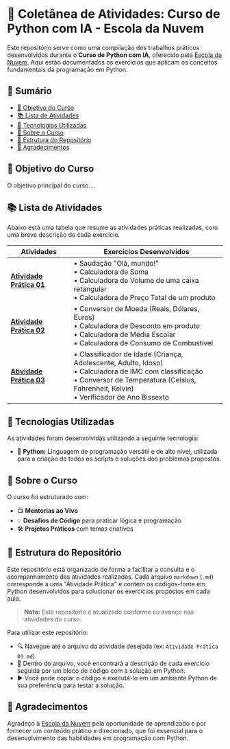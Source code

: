 # 🚀 Coletânea de Atividades: Curso de Python com IA - Escola da Nuvem

Este repositório serve como uma compilação dos trabalhos práticos desenvolvidos durante o **Curso de Python com IA**, oferecido pela [Escola da Nuvem](https://escoladanuvem.org/). Aqui estão documentados os exercícios que aplicam os conceitos fundamentais da programação em Python.

## 📑 Sumário

- [🎯 Objetivo do Curso](#-objetivo-do-curso)
- [📚 Lista de Atividades](#-lista-de-atividades)
- [🧰 Tecnologias Utilizadas](#-tecnologias-utilizadas)
- [🏅 Sobre o Curso](#-sobre-o-curso)
- [📁 Estrutura do Repositório](#-estrutura-do-repositório)
- [🙌 Agradecimentos](#-agradecimentos)

## 🎯 Objetivo do Curso

O objetivo principal do curso....

## 📚 Lista de Atividades

Abaixo está uma tabela que resume as atividades práticas realizadas, com uma breve descrição de cada exercício.

<table>
  <thead>
    <tr>
      <th>Atividades</th>
      <th>Exercícios Desenvolvidos</th>
    </tr>
  </thead>
  <tbody>
    <tr>
      <td>
      <strong>
        <a href="./atividades/atividade-01.md">Atividade Prática 01</a>
      </strong>
      </td>
      <td>
        ▪ Saudação "Olá, mundo!"<br>
        ▪ Calculadora de Soma<br>
        ▪ Calculadora de Volume de uma caixa retangular<br>
        ▪ Calculadora de Preço Total de um produto
      </td>
    </tr>
    <tr>
      <td>
      <strong>
        <a href="./atividades/atividade-02.md">Atividade Prática 02</a>
      </strong>
      </td>
      <td>
        ▪ Conversor de Moeda (Reais, Dólares, Euros)<br>
        ▪ Calculadora de Desconto em produto<br>
        ▪ Calculadora de Média Escolar<br>
        ▪ Calculadora de Consumo de Combustível
      </td>
    </tr>
    <tr>
      <td>
      <strong>
        <a href="./atividades/atividade-03.md">Atividade Prática 03</a>
      </strong>
      </td>
      <td>
        ▪ Classificador de Idade (Criança, Adolescente, Adulto, Idoso)<br>
        ▪ Calculadora de IMC com classificação<br>
        ▪ Conversor de Temperatura (Celsius, Fahrenheit, Kelvin)<br>
        ▪ Verificador de Ano Bissexto
      </td>
    </tr>
  </tbody>
</table>

## 🧰 Tecnologias Utilizadas

As atividades foram desenvolvidas utilizando a seguinte tecnologia:

- 🐍 **Python:** Linguagem de programação versátil e de alto nível, utilizada para a criação de todos os scripts e soluções dos problemas propostos.

## 🏅 Sobre o Curso

O curso foi estruturado com:

- 📺 **Mentorias ao Vivo** 
- 💡 **Desafios de Código** para praticar lógica e programação
- 🛠️ **Projetos Práticos** com temas criativos

## 📁 Estrutura do Repositório

Este repositório está organizado de forma a facilitar a consulta e o acompanhamento das atividades realizadas. Cada arquivo `markdown` (`.md`) corresponde a uma "Atividade Prática" e contém os códigos-fonte em Python desenvolvidos para solucionar os exercícios propostos em cada aula.

> **Nota:** Este repositório é atualizado conforme eu avanço nas atividades do curso.

Para utilizar este repositório:

- 🔍 Navegue até o arquivo da atividade desejada (ex: `Atividade Prática 01.md`).
- 💬 Dentro do arquivo, você encontrará a descrição de cada exercício seguida por um bloco de código com a solução em Python.
- ▶️ Você pode copiar o código e executá-lo em um ambiente Python de sua preferência para testar a solução.

## 🙌 Agradecimentos

Agradeço à [Escola da Nuvem](https://escoladanuvem.org/) pela oportunidade de aprendizado e por fornecer um conteúdo prático e direcionado, que foi essencial para o desenvolvimento das habilidades em programação com Python.